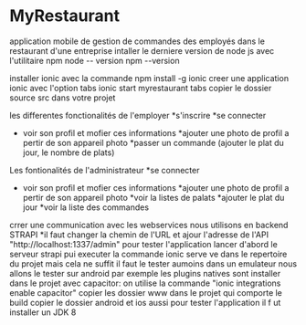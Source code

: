 # MyRestaurant
application mobile de gestion de commandes  des employés dans le restaurant d'une entreprise
intaller le derniere version de  node js avec l'utilitaire npm 
 	node -- version
	npm --version

installer ionic avec la commande 
	npm install -g ionic 
creer une application ionic avec l'option tabs 
  	ionic start myrestaurant tabs
copier le dossier source src dans votre projet

les differentes fonctionalités de l'employer 
*s'inscrire 
*se connecter
* voir son profil et mofier ces informations
*ajouter une photo de profil a pertir de son appareil photo 
*passer un commande (ajouter le plat du jour, le nombre de plats)

Les fontionalités de l'administrateur 
*se connecter
* voir son profil et mofier ces informations
*ajouter une photo de profil a pertir de son appareil photo 
*voir la listes de palats
*ajouter le plat du jour
*voir la liste des commandes
 
crrer une communication avec les webservices 
nous utilisons en backend STRAPI 
*il faut changer la chemin de l'URL et ajour l'adresse de l'API "http://localhost:1337/admin"
pour tester l'application lancer d'abord le serveur strapi
pui executer la commande ionic serve ve dans le repertoire du projet 
mais cela ne suffit il faut le tester aumoins dans un emulateur 
nous allons le tester sur android par exemple 
les plugins natives sont installer dans le projet  avec capacitor: on utilise la commande 
"ionic integrations enable capacitor"
copier les dossier www  dans le projet qui comporte le build 
copier le dossier  android et ios aussi 
pour tester l'application il f	ut installer un JDK 8
